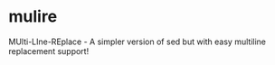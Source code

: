 # mulire
MUlti-LIne-REplace - A simpler version of sed but with easy multiline replacement support!
